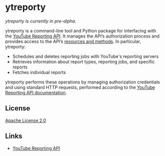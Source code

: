 [//]: # (-*- coding: utf-8; mode: Markdown; -*-)

# ytreporty

*ytreporty is currently in pre-alpha.*

ytreporty is a command-line tool and Python package for interfacing
with the [YouTube Reporting API](https://developers.google.com/youtube/reporting/). It manages the API’s
authorization process and provides access to the API’s [resources and
methods](https://developers.google.com/youtube/reporting/v1/reference/rest/). In particular, ytreporty:

- Schedules and deletes reporting jobs with YouTube's reporting
  servers
- Retrieves information about report types, reporting jobs, and
  specific reports
- Fetches individual reports

ytreporty performs these operations by managing authorization
credentials and using standard HTTP requests, performed according to
the [YouTube Reporting API documentation](https://developers.google.com/youtube/reporting/v1/reports/).


## License

[Apache License 2.0](LICENSE)


## Links

- [YouTube Reporting API](https://developers.google.com/youtube/reporting/v1/reports/)
